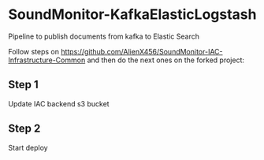 # SoundMonitor-KafkaElasticLogstash
Pipeline to publish documents from kafka to Elastic Search


Follow steps on https://github.com/AlienX456/SoundMonitor-IAC-Infrastructure-Common and then do the next ones on the forked project:

## Step 1

Update IAC backend s3 bucket

## Step 2

Start deploy
